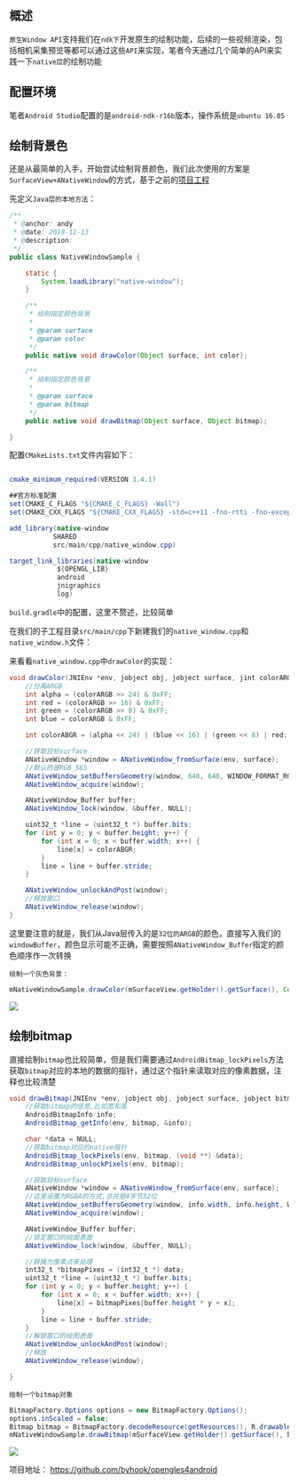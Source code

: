 
## 概述

`原生Window API`支持我们在`ndk下`开发原生的绘制功能，后续的一些视频渲染，包括相机采集预览等都可以通过这些`API`来实现，笔者今天通过几个简单的API来实践一下`native层`的绘制功能

## 配置环境

笔者`Android Studio`配置的是`android-ndk-r16b`版本，操作系统是`ubuntu 16.05`

## 绘制背景色

还是从最简单的入手，开始尝试绘制背景颜色，我们此次使用的方案是`SurfaceView+ANativeWindow`的方式，基于之前的[项目工程](https://github.com/byhook/opengles4android)

先定义`Java层的本地方法`：

```java
/**
 * @anchor: andy
 * @date: 2018-11-13
 * @description:
 */
public class NativeWindowSample {

    static {
        System.loadLibrary("native-window");
    }

    /**
     * 绘制指定颜色背景
     *
     * @param surface
     * @param color
     */
    public native void drawColor(Object surface, int color);

    /**
     * 绘制指定颜色背景
     *
     * @param surface
     * @param bitmap
     */
    public native void drawBitmap(Object surface, Object bitmap);

}
```

配置`CMakeLists.txt`文件内容如下：

```java

cmake_minimum_required(VERSION 3.4.1)

##官方标准配置
set(CMAKE_C_FLAGS "${CMAKE_C_FLAGS} -Wall")
set(CMAKE_CXX_FLAGS "${CMAKE_CXX_FLAGS} -std=c++11 -fno-rtti -fno-exceptions -Wall")

add_library(native-window
           SHARED
           src/main/cpp/native_window.cpp)

target_link_libraries(native-window
            ${OPENGL_LIB}
            android
            jnigraphics
            log)

```

`build.gradle`中的配置，这里不赘述，比较简单

在我们的子工程目录`src/main/cpp`下新建我们的`native_window.cpp`和`native_window.h`文件：

来看看`native_window.cpp`中`drawColor`的实现：

```java
void drawColor(JNIEnv *env, jobject obj, jobject surface, jint colorARGB) {
    //分离ARGB
    int alpha = (colorARGB >> 24) & 0xFF;
    int red = (colorARGB >> 16) & 0xFF;
    int green = (colorARGB >> 8) & 0xFF;
    int blue = colorARGB & 0xFF;

    int colorABGR = (alpha << 24) | (blue << 16) | (green << 8) | red;

    //获取目标surface
    ANativeWindow *window = ANativeWindow_fromSurface(env, surface);
    //默认的是RGB_565
    ANativeWindow_setBuffersGeometry(window, 640, 640, WINDOW_FORMAT_RGBA_8888);
    ANativeWindow_acquire(window);

    ANativeWindow_Buffer buffer;
    ANativeWindow_lock(window, &buffer, NULL);

    uint32_t *line = (uint32_t *) buffer.bits;
    for (int y = 0; y < buffer.height; y++) {
        for (int x = 0; x < buffer.width; x++) {
            line[x] = colorABGR;
        }
        line = line + buffer.stride;
    }

    ANativeWindow_unlockAndPost(window);
    //释放窗口
    ANativeWindow_release(window);
}
```
这里要注意的就是，我们从Java层传入的是`32位的ARGB`的颜色，直接写入我们的`windowBuffer`，颜色显示可能不正确，需要按照`ANativeWindow_Buffer`指定的颜色顺序作一次转换

`绘制一个灰色背景：`

```java
mNativeWindowSample.drawColor(mSurfaceView.getHolder().getSurface(), Color.GRAY);
```

![](images/20181113134235686.png)

## 绘制bitmap

直接绘制`bitmap`也比较简单，但是我们需要通过`AndroidBitmap_lockPixels`方法获取`bitmap`对应的本地的数据的指针，通过这个指针来读取对应的像素数据，注释也比较清楚

```java
void drawBitmap(JNIEnv *env, jobject obj, jobject surface, jobject bitmap) {
    //获取bitmap的信息,比如宽和高
    AndroidBitmapInfo info;
    AndroidBitmap_getInfo(env, bitmap, &info);

    char *data = NULL;
    //获取bitmap对应的native指针
    AndroidBitmap_lockPixels(env, bitmap, (void **) &data);
    AndroidBitmap_unlockPixels(env, bitmap);

    //获取目标surface
    ANativeWindow *window = ANativeWindow_fromSurface(env, surface);
    //这里设置为RGBA的方式,总共是4字节32位
    ANativeWindow_setBuffersGeometry(window, info.width, info.height, WINDOW_FORMAT_RGBA_8888);
    ANativeWindow_acquire(window);

    ANativeWindow_Buffer buffer;
    //锁定窗口的绘图表面
    ANativeWindow_lock(window, &buffer, NULL);

    //转换为像素点来处理
    int32_t *bitmapPixes = (int32_t *) data;
    uint32_t *line = (uint32_t *) buffer.bits;
    for (int y = 0; y < buffer.height; y++) {
        for (int x = 0; x < buffer.width; x++) {
            line[x] = bitmapPixes[buffer.height * y + x];
        }
        line = line + buffer.stride;
    }
    //解锁窗口的绘图表面
    ANativeWindow_unlockAndPost(window);
    //释放
    ANativeWindow_release(window);

}
```

`绘制一个bitmap对象`

```java
BitmapFactory.Options options = new BitmapFactory.Options();
options.inScaled = false;
Bitmap bitmap = BitmapFactory.decodeResource(getResources(), R.drawable.main, options);
mNativeWindowSample.drawBitmap(mSurfaceView.getHolder().getSurface(), bitmap);
```

![](images/20181113134654161.png)

项目地址：
https://github.com/byhook/opengles4android
